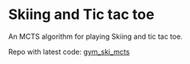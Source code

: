 # Skiing and Tic tac toe

An MCTS algorithm for playing Skiing and tic tac toe. 

Repo with latest code: [gym_ski_mcts](https://github.com/GamerAlien/gym_ski_mcts)